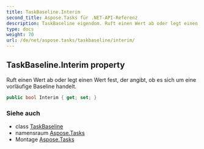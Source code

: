 ```yaml
---
title: TaskBaseline.Interim
second_title: Aspose.Tasks für .NET-API-Referenz
description: TaskBaseline eigendom. Ruft einen Wert ab oder legt einen Wert fest der angibt ob es sich um eine vorläufige Baseline handelt.
type: docs
weight: 70
url: /de/net/aspose.tasks/taskbaseline/interim/
---
```

## TaskBaseline.Interim property

Ruft einen Wert ab oder legt einen Wert fest, der angibt, ob es sich um eine vorläufige Baseline handelt.

```csharp
public bool Interim { get; set; }
```

### Siehe auch

* class [TaskBaseline](../)
* namensraum [Aspose.Tasks](../../taskbaseline/)
* Montage [Aspose.Tasks](../../../)


